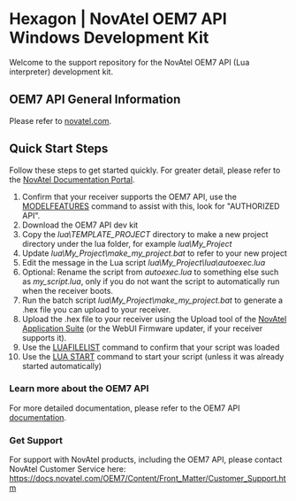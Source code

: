 <h1>Hexagon | NovAtel OEM7 API Windows Development Kit</h1>
Welcome to the support repository for the NovAtel OEM7 API (Lua interpreter) development kit. 

<p>
    <h2>OEM7 API General Information</h2>
    Please refer to <a href="https://novatel.com/products/firmware-options-pc-software/gnss-receiver-firmware-options/api">novatel.com</a>.
</p>
<p>
    <h2>Quick Start Steps</h2>
    Follow these steps to get started quickly. For greater detail, please refer to the <a href="https://docs.novatel.com/OEM7/Content/Lua/Overview.htm">NovAtel Documentation Portal</a>.
    <OL>
    <LI>Confirm that your receiver supports the OEM7 API, use the <a href="https://docs.novatel.com/OEM7/Content/Logs/MODELFEATURES.htm">MODELFEATURES</a> command to assist with this, look for "AUTHORIZED API".</LI>
        <LI>Download the OEM7 API dev kit</LI>
    <LI>Copy the <em>lua\TEMPLATE_PROJECT</em> directory to make a new project directory under the lua folder, for example <em>lua\My_Project</em></LI>
    <LI>Update <em>lua\My_Project\make_my_project.bat</em> to refer to your new project</LI>
    <LI>Edit the message in the Lua script <em>lua\My_Project\lua\autoexec.lua</em></LI>
    <LI>Optional: Rename the script from <em>autoexec.lua</em> to something else such as <em>my_script.lua</em>, only if you do not want the script to automatically run when the receiver boots.</LI>
    <LI>Run the batch script <em>lua\My_Project\make_my_project.bat</em> to generate a .hex file you can upload to your receiver.</LI>
        <LI>Upload the .hex file to your receiver using the Upload tool of the <a href="https://novatel.com/products/firmware-options-pc-software/novatel-application-suite">NovAtel Application Suite</a> (or the WebUI Firmware updater, if your receiver supports it).</LI>
    <LI>Use the <a href="https://docs.novatel.com/OEM7/Content/Logs/LUAFILELIST.htm">LUAFILELIST</a> command to confirm that your script was loaded</LI>
    <LI>Use the <a href="https://docs.novatel.com/OEM7/Content/Commands/LUA.htm">LUA START</a> command to start your script (unless it was already started automatically)</LI>
    </OL>
</p>    
<p>
    <h3>Learn more about the OEM7 API</h3>
    For more detailed documentation, please refer to the OEM7 API <a href="https://docs.novatel.com/OEM7/Content/Lua/Overview.htm">documentation</a>.
</p>
<p>
    <h3>Get Support</h3>
    For support with NovAtel products, including the OEM7 API, please contact NovAtel Customer Service here:<BR>
    <a href="https://docs.novatel.com/OEM7/Content/Front_Matter/Customer_Support.htm">https://docs.novatel.com/OEM7/Content/Front_Matter/Customer_Support.htm</a>
</p>
